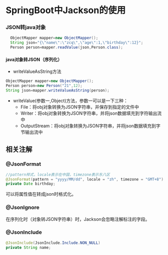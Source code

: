 # SpringBoot中Jackson的使用

### JSON转java对象

```java
  ObjectMapper mapper=new ObjectMapper();
  String json="{\"name\":\"zcq\",\"age\":1,\"birthday\":12}";
  Person person=mapper.readValue(json,Person.class);
```

#### java对象转JSON（序列化）

- writeValueAsString方法

```java
ObjectMapper mapper=new ObjectMapper();
Person person=new Person("21",12);
String json=mapper.writeValueAsString(person);
```

- writeValue(参数一,Object)方法，参数一可以是一下三种：
  -  File：将obj对象转换为JSON字符串，并保存到指定的文件中
  -  Writer：将obj对象转换为JSON字符串，并将json数据填充到字符输出流中
  -  OutputStream：将obj对象转换为JSON字符串，并将json数据填充到字节输出流中

## 相关注解

### @JsonFormat

```java
//pattern样式，locale表示在中国，timezone表示东八区
@JsonFormat(pattern = "yyyy/MM/dd", locale = "zh", timezone = "GMT+8") 
private Date birthday;
```

可以将属性值在转成json时格式化。

### @JsonIgnore

在序列化时（对象转JSON字符串）时，Jackson会忽略注解标注的字段。

### @JsonInclude

```java
@JsonInclude(JsonInclude.Include.NON_NULL)
private String name;
```


